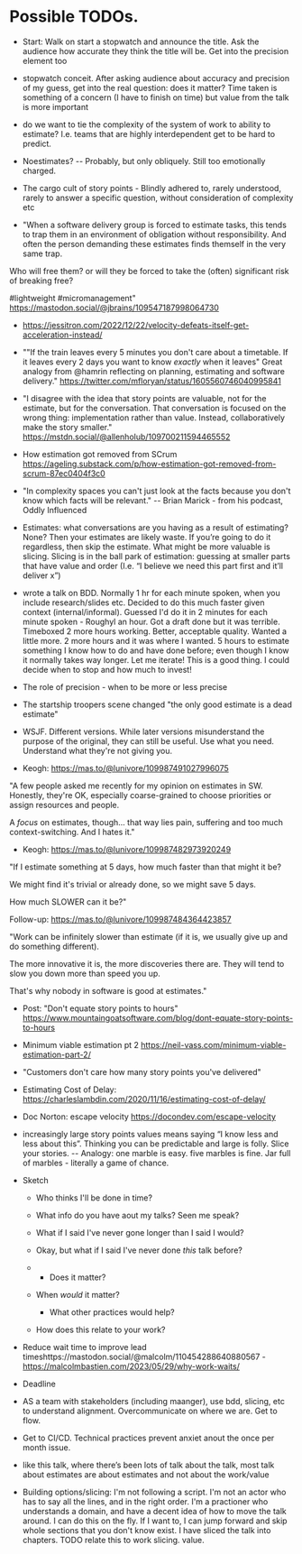 # Possible TODOs.

* Start: Walk on start a stopwatch and announce the title. Ask the audience how accurate they think the title will be. Get into the precision element too
* stopwatch conceit. After asking audience about accuracy and precision of my guess, get into the real question: does it matter? Time taken is something of a concern (I have to finish on time) but value from the talk is more important

* do we want to tie the complexity of the system of work to ability to estimate? I.e. teams that are highly interdependent get to be hard to predict.
* Noestimates? -- Probably, but only obliquely. Still too emotionally charged.

* The cargo cult of story points - Blindly adhered to, rarely understood, rarely to answer a specific question, without consideration of complexity etc


* "When a software delivery group is forced to estimate tasks, this tends to trap them in an environment of obligation without responsibility. And often the person demanding these estimates finds themself in the very same trap.

Who will free them? or will they be forced to take the (often) significant risk of breaking free?

#lightweight #micromanagement" https://mastodon.social/@jbrains/109547187998064730

* https://jessitron.com/2022/12/22/velocity-defeats-itself-get-acceleration-instead/


* ""If the train leaves every 5 minutes you don't care about a timetable. If it leaves every 2 days you want to know *exactly* when it leaves"
Great analogy from @hamrin reflecting on planning, estimating and software delivery." https://twitter.com/mfloryan/status/1605560746040995841

* "I disagree with the idea that story points are valuable, not for the estimate, but for the conversation. That conversation is focused on the wrong thing: implementation rather than value. Instead, collaboratively make the story smaller." https://mstdn.social/@allenholub/109700211594465552

* How estimation got removed from SCrum https://ageling.substack.com/p/how-estimation-got-removed-from-scrum-87ec0404f3c0

* "In complexity spaces you can't just look at the facts because you don't know which facts will be relevant." -- Brian Marick - from his podcast, Oddly Influenced

* Estimates: what conversations are you having as a result of estimating? None? Then your estimates are likely waste. If you’re going to do it regardless, then skip the estimate. What might be more valuable is slicing. Slicing is in the ball park of estimation: guessing at smaller parts that have value and order (I.e. “I believe we need this part first and it’ll deliver x”)

* wrote a talk on BDD. Normally 1 hr for each minute spoken, when you include research/slides etc. Decided to do this much faster given context (internal/informal). Guessed I'd do it in 2 minutes for each minute spoken - Roughyl an hour. Got a draft done but it was terrible. Timeboxed 2 more hours working. Better, acceptable quality. Wanted a little more. 2 more hours and it was where I wanted. 5 hours to estimate something I know how to do and have done before; even though I know it normally takes way longer. Let me iterate! This is a good thing. I could decide when to stop and how much to invest!

* The role of precision - when to be more or less precise

* The startship troopers scene changed "the only good estimate is a dead estimate"

* WSJF. Different versions. While later versions misunderstand the purpose of the original, they can still be useful. Use what you need. Understand what they're not giving you.

* Keogh: https://mas.to/@lunivore/109987491027996075
  
"A few people asked me recently for my opinion on estimates in SW. Honestly, they're OK, especially coarse-grained to choose priorities or assign resources and people.

A *focus* on estimates, though... that way lies pain, suffering and too much context-switching. And I hates it."

* Keogh: https://mas.to/@lunivore/109987482973920249

"If I estimate something at 5 days, how much faster than that might it be?

We might find it's trivial or already done, so we might save 5 days.

How much SLOWER can it be?"

Follow-up: https://mas.to/@lunivore/109987484364423857

"Work can be infinitely slower than estimate (if it is, we usually give up and do something different).

The more innovative it is, the more discoveries there are. They will tend to slow you down more than speed you up.

That's why nobody in software is good at estimates."

* Post: "Don't equate story points to hours" https://www.mountaingoatsoftware.com/blog/dont-equate-story-points-to-hours

* Minimum viable estimation pt 2 https://neil-vass.com/minimum-viable-estimation-part-2/

* "Customers don't care how many story points you've delivered"

* Estimating Cost of Delay: https://charleslambdin.com/2020/11/16/estimating-cost-of-delay/

* Doc Norton: escape velocity https://docondev.com/escape-velocity

* increasingly large story points values means saying “I know less and less about this”. Thinking you can be predictable and large is folly. Slice your stories. -- Analogy: one marble is easy. five marbles is fine. Jar full of marbles - literally a game of chance.

* Sketch
  * Who thinks I'll be done in time?

  * What info do you have aout my talks? Seen me speak?
  * What if I said I've never gone longer than I said I would?
  * Okay, but what if I said I've never done *this* talk before?
  *   * Does it matter?
  * When *would* it matter?
    * What other practices would help?
  * How does this relate to your work?

* Reduce wait time to improve lead timeshttps://mastodon.social/@malcolm/110454288640880567  - https://malcolmbastien.com/2023/05/29/why-work-waits/


* Deadline 

* AS a team with stakeholders (including maanger), use bdd, slicing, etc to understand alignment. Overcommunicate on where we are. Get to flow.

* Get to CI/CD. Technical practices prevent anxiet anout the once per month issue.

* like this talk, where there’s been lots of talk about the talk, most talk about estimates are about estimates and not about the work/value

* Building options/slicing: I'm not following a script. I'm not an actor who has to say all the lines, and in the right order. I'm a practioner who understands a domain, and have a decent idea of how to move the talk around. I can do this on the fly. If I want to, I can jump forward and skip whole sections that you don't know exist. I have sliced the talk into chapters.
TODO relate this to work slicing. value.